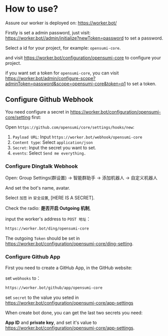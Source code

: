 # How to use?

Assure our worker is deployed on: <https://worker.bot/>

Firstly is set a admin password, just visit: <https://worker.bot//admin/initialize?newToken=password> to set a password.

Select a id for your project, for example: `opensumi-core`.

and visit <https://worker.bot/configuration/opensumi-core> to configure your project.

if you want set a token for `opensumi-core`, 
you can visit <https://worker.bot/admin/configure-scope?adminToken=password&scope=opensumi-core&token=p1> to set a token.

## Configure Github Webhook

You need configure a secret in <https://worker.bot/configuration/opensumi-core/setting> first:

Open `https://github.com/opensumi/core/settings/hooks/new`:

1. `Payload URL`: Input `https://worker.bot/webhook/opensumi-core`
2. `Content type`: Select `application/json`
3. `Secret`: Input the secret you want to set.
4. `events`: Select `Send me everything.`

### Configure Dingtalk Webhook

Open: Group Settings(群设置) -> 智能群助手 -> 添加机器人 -> 自定义机器人

And set the bot's name, avatar.

Select `加签` in `安全设置`, [HERE IS A SECRET].

Check the radio: **是否开启 Outgoing 机制**,

input the worker's address to `POST 地址`：

```txt
https://worker.bot/ding/opensumi-core
```

The outgoing `Token` should be set in <https://worker.bot/configuration/opensumi-core/ding-setting>.

### Configure Github App

First you need to create a GitHub App, in the GitHub website:

set `webhooks` to：

```txt
https://worker.bot/github/app/opensumi-core
```

set `secret` to the value you seted in <https://worker.bot/configuration/opensumi-core/app-settings>

When create bot done, you can get the last two secrets you need:

**App ID** and **private key**, and set it's value to <https://worker.bot/configuration/opensumi-core/app-settings>.
